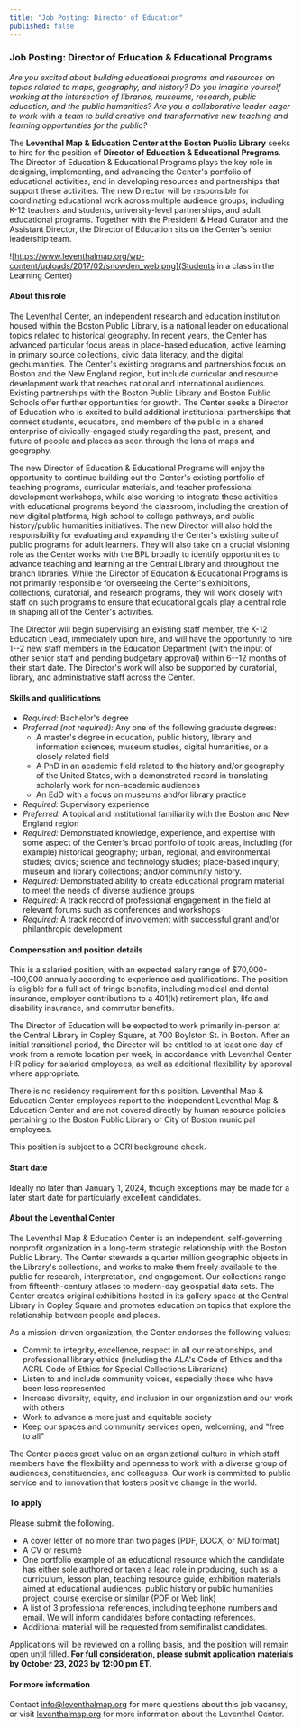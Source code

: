 ```yaml
---
title: "Job Posting: Director of Education"
published: false
---
```


### Job Posting: Director of Education & Educational Programs

*Are you excited about building educational programs and resources on
topics related to maps, geography, and history? Do you imagine yourself
working at the intersection of libraries, museums, research, public
education, and the public humanities? Are you a collaborative leader
eager to work with a team to build creative and transformative new
teaching and learning opportunities for the public?*

The **Leventhal Map & Education Center at the Boston Public Library**
seeks to hire for the position of **Director of Education & Educational
Programs**. The Director of Education & Educational Programs plays the
key role in designing, implementing, and advancing the Center's
portfolio of educational activities, and in developing resources and
partnerships that support these activities. The new Director will be
responsible for coordinating educational work across multiple audience
groups, including K-12 teachers and students, university-level
partnerships, and adult educational programs. Together with the
President & Head Curator and the Assistant Director, the Director of
Education sits on the Center's senior leadership team.

![https://www.leventhalmap.org/wp-content/uploads/2017/02/snowden_web.png](Students in a class in the Learning Center)

#### About this role

The Leventhal Center, an independent research and education institution
housed within the Boston Public Library, is a national leader on
educational topics related to historical geography. In recent years, the
Center has advanced particular focus areas in place-based education,
active learning in primary source collections, civic data literacy, and
the digital geohumanities. The Center's existing programs and
partnerships focus on Boston and the New England region, but include
curricular and resource development work that reaches national and
international audiences. Existing partnerships with the Boston Public
Library and Boston Public Schools offer further opportunities for
growth. The Center seeks a Director of Education who is excited to build
additional institutional partnerships that connect students, educators,
and members of the public in a shared enterprise of civically-engaged
study regarding the past, present, and future of people and places as
seen through the lens of maps and geography.

The new Director of Education & Educational Programs will enjoy the
opportunity to continue building out the Center's existing portfolio of
teaching programs, curricular materials, and teacher professional
development workshops, while also working to integrate these activities
with educational programs beyond the classroom, including the creation
of new digital platforms, high school to college pathways, and public
history/public humanities initiatives. The new Director will also hold
the responsibility for evaluating and expanding the Center's existing
suite of public programs for adult learners. They will also take on a
crucial visioning role as the Center works with the BPL broadly to
identify opportunities to advance teaching and learning at the Central
Library and throughout the branch libraries. While the Director of
Education & Educational Programs is not primarily responsible for
overseeing the Center's exhibitions, collections, curatorial, and
research programs, they will work closely with staff on such programs to
ensure that educational goals play a central role in shaping all of the
Center's activities.

The Director will begin supervising an existing staff member, the K-12
Education Lead, immediately upon hire, and will have the opportunity to
hire 1--2 new staff members in the Education Department (with the input
of other senior staff and pending budgetary approval) within 6--12
months of their start date. The Director's work will also be supported
by curatorial, library, and administrative staff across the Center.

#### ­­­Skills and qualifications

-   *Required*: Bachelor's degree
-   *Preferred (not required):* Any one of the following graduate
    degrees:
    -   A master's degree in education, public history, library and
        information sciences, museum studies, digital humanities, or a
        closely related field
    -   A PhD in an academic field related to the history and/or
        geography of the United States, with a demonstrated record in
        translating scholarly work for non-academic audiences
    -   An EdD with a focus on museums and/or library practice
-   *Required:* Supervisory experience
-   *Preferred:* A topical and institutional familiarity with the Boston
    and New England region
-   *Required:* Demonstrated knowledge, experience, and expertise with
    some aspect of the Center's broad portfolio of topic areas,
    including (for example) historical geography; urban, regional, and
    environmental studies; civics; science and technology studies;
    place-based inquiry; museum and library collections; and/or
    community history.
-   *Required:* Demonstrated ability to create educational program
    material to meet the needs of diverse audience groups
-   *Required:* A track record of professional engagement in the field
    at relevant forums such as conferences and workshops
-   *Required:* A track record of involvement with successful grant
    and/or philanthropic development

#### Compensation and position details

This is a salaried position, with an expected salary range of
\$70,000--100,000 annually according to experience and qualifications.
The position is eligible for a full set of fringe benefits, including
medical and dental insurance, employer contributions to a 401(k)
retirement plan, life and disability insurance, and commuter benefits.

The Director of Education will be expected to work primarily in-person
at the Central Library in Copley Square, at 700 Boylston St. in Boston.
After an initial transitional period, the Director will be entitled to
at least one day of work from a remote location per week, in accordance
with Leventhal Center HR policy for salaried employees, as well as
additional flexibility by approval where appropriate.

There is no residency requirement for this position. Leventhal Map &
Education Center employees report to the independent Leventhal Map &
Education Center and are not covered directly by human resource policies
pertaining to the Boston Public Library or City of Boston municipal
employees.

This position is subject to a CORI background check.

#### Start date

Ideally no later than January 1, 2024, though exceptions may be made for
a later start date for particularly excellent candidates.

#### About the Leventhal Center

The Leventhal Map & Education Center is an independent, self-governing
nonprofit organization in a long-term strategic relationship with the
Boston Public Library. The Center stewards a quarter million geographic
objects in the Library's collections, and works to make them freely
available to the public for research, interpretation, and engagement.
Our collections range from fifteenth-century atlases to modern-day
geospatial data sets. The Center creates original exhibitions hosted in
its gallery space at the Central Library in Copley Square and promotes
education on topics that explore the relationship between people and
places.

As a mission-driven organization, the Center endorses the following
values:

-   Commit to integrity, excellence, respect in all our relationships,
    and professional library ethics (including the ALA's Code of Ethics
    and the ACRL Code of Ethics for Special Collections Librarians)
-   Listen to and include community voices, especially those who have
    been less represented
-   Increase diversity, equity, and inclusion in our organization and
    our work with others
-   Work to advance a more just and equitable society
-   Keep our spaces and community services open, welcoming, and "free to
    all"

The Center places great value on an organizational culture in which
staff members have the flexibility and openness to work with a diverse
group of audiences, constituencies, and colleagues. Our work is
committed to public service and to innovation that fosters positive
change in the world.

#### To apply

Please submit the following.

-   A cover letter of no more than two pages (PDF, DOCX, or MD format)
-   A CV or résumé
-   One portfolio example of an educational resource which the candidate
    has either sole authored or taken a lead role in producing, such as:
    a curriculum, lesson plan, teaching resource guide, exhibition
    materials aimed at educational audiences, public history or public
    humanities project, course exercise or similar (PDF or Web link)
-   A list of 3 professional references, including telephone numbers and
    email. We will inform candidates before contacting references.
-   Additional material will be requested from semifinalist candidates.

Applications will be reviewed on a rolling basis, and the position will
remain open until filled. **For full consideration, please submit
application materials by October 23, 2023 by 12:00 pm ET.**

#### For more information

Contact <info@leventhalmap.org> for more questions about this job
vacancy, or visit [leventhalmap.org](https://leventhalmap.org) for more information about the
Leventhal Center.
